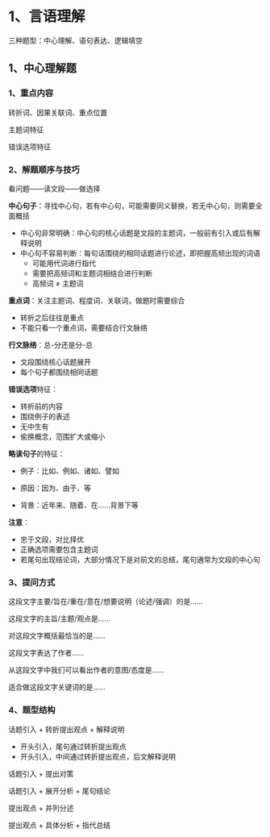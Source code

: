# 1、言语理解

三种题型：中心理解、语句表达、逻辑填空



## 1、中心理解题

### 1、重点内容

转折词、因果关联词、重点位置

主题词特征

错误选项特征



### 2、解题顺序与技巧

看问题——读文段——做选择

**中心句子**：寻找中心句，若有中心句，可能需要同义替换，若无中心句，则需要全面概括

- 中心句非常明确：中心句的核心话题是文段的主题词，一般前有引入或后有解释说明
- 中心句不容易判断：每句话围绕的相同话题进行论述，即把握高频出现的词语
  - 可能用代词进行指代
  - 需要把高频词和主题词相结合进行判断
  - 高频词 ≠ 主题词

**重点词**：关注主题词、程度词、关联词，做题时需要综合

- 转折之后往往是重点
- 不能只看一个重点词，需要结合行文脉络

**行文脉络**：总-分还是分-总

- 文段围绕核心话题展开
- 每个句子都围绕相同话题

**错误选项**特征：

- 转折前的内容
- 围绕例子的表述
- 无中生有
- 偷换概念，范围扩大或缩小

**略读句子**的特征：

- 例子：比如、例如、诸如、譬如

- 原因：因为、由于、等

- 背景：近年来、随着、在……背景下等



**注意**：

- 忠于文段，对比择优
- 正确选项需要包含主题词
- 若尾句出现结论词，大部分情况下是对前文的总结，尾句通常为文段的中心句



### 3、提问方式

这段文字主要/旨在/重在/意在/想要说明（论述/强调）的是……

这段文字的主旨/主题/观点是……

对这段文字概括最恰当的是……

这段文字表达了作者……

从这段文字中我们可以看出作者的意图/态度是……

适合做这段文字关键词的是……



### 4、题型结构

话题引入 + 转折提出观点 + 解释说明

- 开头引入，尾句通过转折提出观点
- 开头引入，中间通过转折提出观点，后文解释说明

话题引入 + 提出对策

话题引入 + 展开分析 + 尾句结论

提出观点 + 并列分述

提出观点 + 具体分析 + 指代总结








































